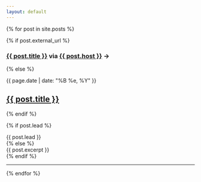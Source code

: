 ```yaml
---
layout: default
---
```


{% for post in site.posts %}

{% if post.external_url %}

<h3><a href="{{ post.url }}">{{ post.title }}</a> via <a href="{{ post.external_url }}">{{ post.host }}</a> &#8594;</h3>

{% else %}

<div class="date">{{ page.date | date: "%B %e, %Y" }}</div>
<h2><a href="{{ post.url }}">{{ post.title }}</a></h2>

{% endif %}

{% if post.lead %}
<div class="entry">{{ post.lead }}</div>
{% else %}
<div class="entry">{{ post.excerpt }}</div>
{% endif %}


<hr />
{% endfor %}